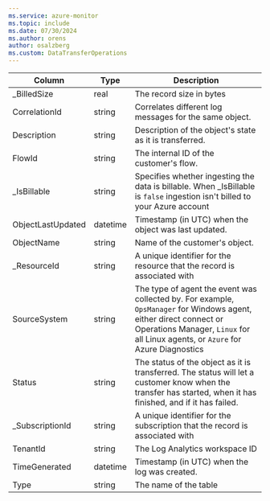```yaml
---
ms.service: azure-monitor
ms.topic: include
ms.date: 07/30/2024
ms.author: orens
author: osalzberg
ms.custom: DataTransferOperations
---
```



| Column | Type | Description |
|---|---|---|
| _BilledSize | real | The record size in bytes |
| CorrelationId | string | Correlates different log messages for the same object. |
| Description | string | Description of the object's state as it is transferred. |
| FlowId | string | The internal ID of the customer's flow. |
| _IsBillable | string | Specifies whether ingesting the data is billable. When _IsBillable is `false` ingestion isn't billed to your Azure account |
| ObjectLastUpdated | datetime | Timestamp (in UTC) when the object was last updated. |
| ObjectName | string | Name of the customer's object. |
| _ResourceId | string | A unique identifier for the resource that the record is associated with |
| SourceSystem | string | The type of agent the event was collected by. For example, `OpsManager` for Windows agent, either direct connect or Operations Manager, `Linux` for all Linux agents, or `Azure` for Azure Diagnostics |
| Status | string | The status of the object as it is transferred. The status will let a customer know when the transfer has started, when it has finished, and if it has failed. |
| _SubscriptionId | string | A unique identifier for the subscription that the record is associated with |
| TenantId | string | The Log Analytics workspace ID |
| TimeGenerated | datetime | Timestamp (in UTC) when the log was created. |
| Type | string | The name of the table |
